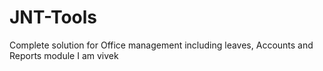 # JNT-Tools
Complete solution for Office management including leaves, Accounts and Reports module
I am vivek
